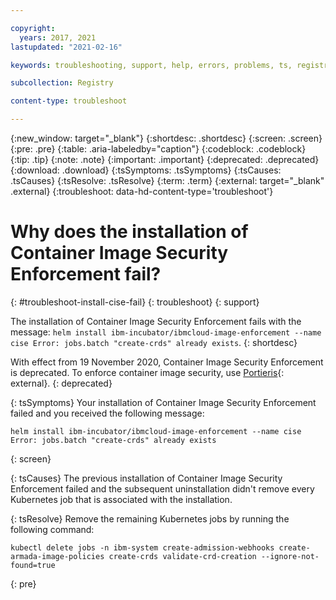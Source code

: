 ```yaml
---

copyright:
  years: 2017, 2021
lastupdated: "2021-02-16"

keywords: troubleshooting, support, help, errors, problems, ts, registry, helm, helm installation

subcollection: Registry

content-type: troubleshoot

---
```


{:new_window: target="_blank"}
{:shortdesc: .shortdesc}
{:screen: .screen}
{:pre: .pre}
{:table: .aria-labeledby="caption"}
{:codeblock: .codeblock}
{:tip: .tip}
{:note: .note}
{:important: .important}
{:deprecated: .deprecated}
{:download: .download}
{:tsSymptoms: .tsSymptoms}
{:tsCauses: .tsCauses}
{:tsResolve: .tsResolve}
{:term: .term}
{:external: target="_blank" .external}
{:troubleshoot: data-hd-content-type='troubleshoot'}

# Why does the installation of Container Image Security Enforcement fail?
{: #troubleshoot-install-cise-fail}
{: troubleshoot}
{: support}

The installation of Container Image Security Enforcement fails with the message: `helm install ibm-incubator/ibmcloud-image-enforcement --name cise Error: jobs.batch "create-crds" already exists`.
{: shortdesc}

With effect from 19 November 2020, Container Image Security Enforcement is deprecated. To enforce container image security, use [Portieris](https://github.com/IBM/portieris){: external}.
{: deprecated}

{: tsSymptoms}
Your installation of Container Image Security Enforcement failed and you received the following message:

```
helm install ibm-incubator/ibmcloud-image-enforcement --name cise
Error: jobs.batch "create-crds" already exists
```
{: screen}

{: tsCauses}
The previous installation of Container Image Security Enforcement failed and the subsequent uninstallation didn't remove every Kubernetes job that is associated with the installation.

{: tsResolve}
Remove the remaining Kubernetes jobs by running the following command:

```
kubectl delete jobs -n ibm-system create-admission-webhooks create-armada-image-policies create-crds validate-crd-creation --ignore-not-found=true
```
{: pre}
